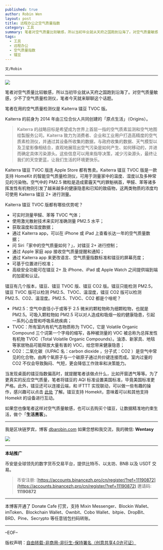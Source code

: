 ```yaml
---
published: true
author: Robin Wen
layout: post
title: 远程办公之空气质量指数
category: 工具
summary: 笔者对空气质量比较敏感，所以当初毕业就从天府之国跑到沿海了。对空气质量敏感，少不了空气质量检测仪，笔者今天就来聊聊这个话题。笔者在用的空气质量检测仪是 Kaiterra 镭豆 TVOC 版。Kaiterra 的前身为 2014 年由三位合伙人共同创建的「原点生活」（Origins）。如果您也像笔者这样对空气质量敏感，也可以去购买个镭豆，让数据精准地约束生活，做个「生活黑客」。
tags:
  - 工具
  - 远程办公
  - 空气质量指数
  - 镭豆
---
```


`文/Robin`

***

![](https://cdn.dbarobin.com/l5of4wo.png)

笔者对空气质量比较敏感，所以当初毕业就从天府之国跑到沿海了。对空气质量敏感，少不了空气质量检测仪，笔者今天就来聊聊这个话题。

笔者在用的空气质量检测仪是 Kaiterra 镭豆 TVOC 版。

Kaiterra 的前身为 2014 年由三位合伙人共同创建的「原点生活」（Origins）。

> Kaiterra 的战略目标是希望成为世界上首屈一指的空气质素监测和空气地图绘製服务公司。Kaiterra 致力为消费者、企业和工业用户打造高精度的空气质素检测仪，并通过其设备所收集的数据，与政府收集的数据、天气模型以及卫星影像相结合，直观地展现出空气污染是如何产生、如何移动的，并进而确定具体污染源头。这些信息可以用来指导决策，减少污染源头，最终让我们的天空更蓝，让我们生活的环境更快乐。

Kaiterra 镭豆 TVOC 版连 Apple Store 都有售卖。Kaiterra 镭豆 TVOC 版是一款支持 HomeKit 的智能空气质量检测仪，可用于测量家中的温度、湿度以及多种常见的污染物。空气中的 PM2.5 微粒是造成雾霾天气的罪魁祸首，甲醛、苯等诸多挥发性有机物则引发了越来越多的健康隐患和已知的致癌物，这两类物质的浓度均可使用 Kaiterra 镭豆 2+ 进行测量。

Kaiterra 镭豆 TVOC 版都有哪些优势呢？

* 可实时测量甲醛、苯等 TVOC 气体；
* 使用激光散射技术来实时准确测量 PM2.5 水平；
* 获取温度和湿度数据；
* 通过 Kaiterra app，可以在 iPhone 或 iPad 上查看长达一年的空气质量数据；
* 问 Siri「家中的空气质量如何？」，对镭豆 2+ 进行控制；
* 通过 Apple 家庭 app 接收空气质量提醒和通知；
* 通过 Kaiterra app 来更改语言、空气质量指数标准和镭豆的屏幕亮度；
* 可基于位置进行校准；
* 高级安全功能可在镭豆 2+ 及 iPhone、iPad 或 Apple Watch 之间提供端到端的加密和认证。

镭豆有几个版本，镭豆、镭豆 TVOC 版、镭豆 CO2 版。镭豆只能检测 PM2.5，镭豆 TVOC 版可以检测 PM2.5、TVOC、温湿度，镭豆 CO2 版可以检测 PM2.5、CO2、温湿度。PM2.5、TVOC、CO2 都是个啥呢？

* PM2.5：空气中直径小于或等于 2.5 微米的颗粒物称为细颗粒物，也就是 PM2.5。可吸入颗粒物如 PM2.5 可以对人造成和吸烟一般的健康隐患，引起一系列心血管和呼吸系统疾病；
* TVOC：所有室内有机气态物质称为 TVOC，它是 Volatile Organic Compound 三个词第一个字母的缩写，各种被测量的 VOC 被总称为总挥发性有机物 TVOC（Total Volatile Organic Compounds）。油漆、新家具、地毯等家居物品可能释放大量有害的 VOC，给您带来健康隐患；
* CO2：二氧化碳（IUPAC 名：carbon dioxide ，分子式：CO2 ）是空气中常见的化合物，由两个氧原子与一个碳原子通过共价键连接而成。室内过量的 CO2 不仅会导致胸闷、气短，更会降低工作效率和决策能力。

当发现桌面的镭豆指数偏高时，就提醒笔者该做点什么，比如开窗透气等等。为了更真实的反应空气质量，笔者将镭豆的 AQI 标准设置美国标准，毕竟美国标准更严格。此外，镭豆还可以连接云端，和 IFTTT 实现联动，可以做一些有趣的操作，感兴趣可以点击 [此处](https://ifttt.com/kaiterra) 了解。镭豆支持 Homekit，意味着可以和其他支持 Homekit 的设备进行互动。

如果您也像笔者这样对空气质量敏感，也可以去购买个镭豆，让数据精准地约束生活，做个「**生活黑客**」。

***

我是区块链罗宾，博客 [dbarobin.com](https://dbarobin.com/)
如果您想和我交流，我的微信: **Wentasy**

![](https://cdn.dbarobin.com/v4yywe2.png)

***

**本站推广**

币安是全球领先的数字货币交易平台，提供比特币、以太坊、BNB 以及 USDT 交易。

> 币安注册: [https://accounts.binancezh.pro/cn/register/?ref=11190872](https://accounts.binancezh.pro/cn/register/?ref=11190872)
> 邀请码: **11190872**

***

本博客开通了 Donate Cafe 打赏，支持 Mixin Messenger、Blockin Wallet、imToken、Blockchain Wallet、Ownbit、Cobo Wallet、bitpie、DropBit、BRD、Pine、Secrypto 等任意钱包扫码转账。

<center>
    <div class="--donate-button"
         data-button-id="f8b9df0d-af9a-460d-8258-d3f435445075"
    ></div>
</center>

***

–EOF–

版权声明：[自由转载-非商用-非衍生-保持署名（创意共享4.0许可证）](http://creativecommons.org/licenses/by-nc-nd/4.0/deed.zh)